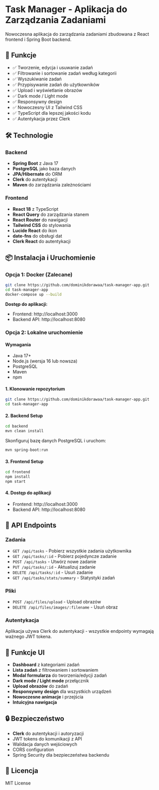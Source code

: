 # Task Manager - Aplikacja do Zarządzania Zadaniami

Nowoczesna aplikacja do zarządzania zadaniami zbudowana z React frontend i Spring Boot backend.

## 🚀 Funkcje

- ✅ Tworzenie, edycja i usuwanie zadań
- ✅ Filtrowanie i sortowanie zadań według kategorii
- ✅ Wyszukiwanie zadań
- ✅ Przypisywanie zadań do użytkowników
- ✅ Upload i wyświetlanie obrazów
- ✅ Dark mode / Light mode
- ✅ Responsywny design
- ✅ Nowoczesny UI z Tailwind CSS
- ✅ TypeScript dla lepszej jakości kodu
- ✅ Autentykacja przez Clerk

## 🛠️ Technologie

### Backend
- **Spring Boot** z Java 17
- **PostgreSQL** jako baza danych
- **JPA/Hibernate** do ORM
- **Clerk** do autentykacji
- **Maven** do zarządzania zależnościami

### Frontend
- **React 18** z TypeScript
- **React Query** do zarządzania stanem
- **React Router** do nawigacji
- **Tailwind CSS** do stylowania
- **Lucide React** do ikon
- **date-fns** do obsługi dat
- **Clerk React** do autentykacji

## 📦 Instalacja i Uruchomienie

### Opcja 1: Docker (Zalecane)

```bash
git clone https://github.com/dominikdorawaa/task-manager-app.git
cd task-manager-app
docker-compose up --build
```

**Dostęp do aplikacji:**
- Frontend: http://localhost:3000
- Backend API: http://localhost:8080

### Opcja 2: Lokalne uruchomienie

#### Wymagania
- Java 17+
- Node.js (wersja 16 lub nowsza)
- PostgreSQL
- Maven
- npm

#### 1. Klonowanie repozytorium
```bash
git clone https://github.com/dominikdorawaa/task-manager-app.git
cd task-manager-app
```

#### 2. Backend Setup

```bash
cd backend
mvn clean install
```

Skonfiguruj bazę danych PostgreSQL i uruchom:
```bash
mvn spring-boot:run
```

#### 3. Frontend Setup

```bash
cd frontend
npm install
npm start
```

#### 4. Dostęp do aplikacji

- Frontend: http://localhost:3000
- Backend API: http://localhost:8080



## 🔧 API Endpoints

### Zadania
- `GET /api/tasks` - Pobierz wszystkie zadania użytkownika
- `GET /api/tasks/:id` - Pobierz pojedyncze zadanie
- `POST /api/tasks` - Utwórz nowe zadanie
- `PUT /api/tasks/:id` - Aktualizuj zadanie
- `DELETE /api/tasks/:id` - Usuń zadanie
- `GET /api/tasks/stats/summary` - Statystyki zadań

### Pliki
- `POST /api/files/upload` - Upload obrazów
- `DELETE /api/files/images/:filename` - Usuń obraz

### Autentykacja
Aplikacja używa Clerk do autentykacji - wszystkie endpointy wymagają ważnego JWT tokena.

## 🎨 Funkcje UI

- **Dashboard** z kategoriami zadań
- **Lista zadań** z filtrowaniem i sortowaniem
- **Modal formularza** do tworzenia/edycji zadań
- **Dark mode / Light mode** przełącznik
- **Upload obrazów** do zadań
- **Responsywny design** dla wszystkich urządzeń
- **Nowoczesne animacje** i przejścia
- **Intuicyjna nawigacja**

## 🔒 Bezpieczeństwo

- **Clerk** do autentykacji i autoryzacji
- JWT tokens do komunikacji z API
- Walidacja danych wejściowych
- CORS configuration
- Spring Security dla bezpieczeństwa backendu


## 📝 Licencja

MIT License











